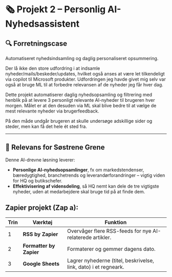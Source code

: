 # 🗞️ Projekt 2 – Personlig AI-Nyhedsassistent

## 🔍 Forretningscase

Automatiseret nyhedsindsamling og daglig personaliseret opsummering.

Der lå ikke den store udfordring i at indsamle nyheder/mails/beskeder/updates, hvilket også anses at være let tilkendeligt via copilot til Microsoft produkter. Udfordringen jeg havde givet mig selv var også at bruge ML til at forbedre relevansen af de nyheder jeg får hver dag.

Dette projekt automatiserer daglig nyhedsopsamling og filtrering med henblik på at levere 3 personligt relevante AI-nyheder til brugeren hver morgen. Målet er at den desuden via ML skal blive bedre til at vælge de mest relevante nyheder via brugerfeedback.

På den måde undgår brugeren at skulle undersøge adskillige sider og steder, men kan få det hele ét sted fra.

---

## 🎯 Relevans for Søstrene Grene

Denne AI-drevne løsning leverer:

- **Personlige AI-nyhedsopsamlinger**, fx om markedstendenser, bæredygtighed, branchetrends og leverandørforandringer – vigtig viden for HQ og butikschefer.
- **Effektivisering af vidensdeling**, så HQ nemt kan dele de tre vigtigste nyheder, uden at medarbejdere skal bruge tid på at finde dem.

## Zapier projekt (Zap a):
| Trin | Værktøj                 | Funktion                                                         |
| ---- | ----------------------- | ---------------------------------------------------------------- |
| 1    | **RSS by Zapier**       | Overvåger flere RSS-feeds for nye AI-relaterede artikler.        |
| 2    | **Formatter by Zapier** | Formaterer og gemmer dagens dato.                                |
| 3    | **Google Sheets**       | Lagrer nyhederne (titel, beskrivelse, link, dato) i et regneark. |
